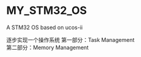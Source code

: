 # MY_STM32_OS
A STM32 OS based on ucos-ii  



逐步实现一个操作系统
第一部分：Task Management  
第二部分：Memory Management  
